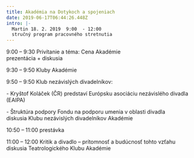 ```yaml
---
title: Akadémia na Dotykoch a spojeniach
date: 2019-06-17T06:44:26.448Z
intro: |-
  Martin 18. 2. 2019  9:00  - 12:00
  stručný program pracovného stretnutia
---
```

9:00 – 9:30      Privítanie a téma: Cena Akadémie \
                       prezentácia + diskusia

9:30 – 9:50	Kluby Akadémie

9:50 – 9:50	Klub nezávislých divadelníkov: 

\-  Kryštof Koláček (ČR) predstaví Európsku asociáciu nezávislého divadla    \
                       (EAIPA) 

\-	Štruktúra podpory Fondu na podporu umenia v oblasti divadla     \
                        diskusia Klubu nezávislých divadelníkov Akadémie

10:50 – 11:00	prestávka

11:00 – 12:00	Kritik a divadlo – prítomnosť a budúcnosť tohto vzťahu \
                        diskusia Teatrologického Klubu Akadémie
